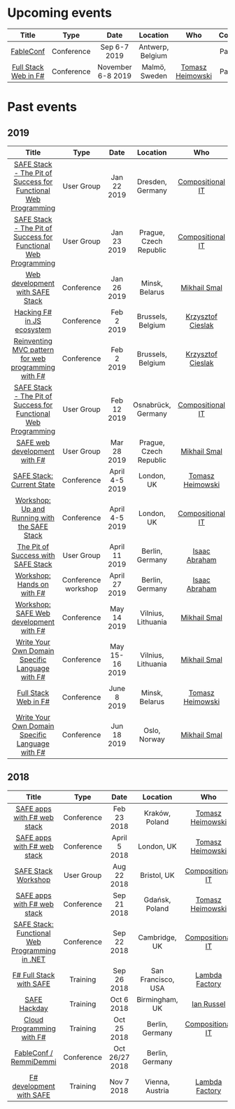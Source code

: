 # Upcoming events

| Title | Type | Date | Location | Who | Cost |
|:-:|:-:|:-:|:-:|:-:|:-:|
| [FableConf](http://fable.io/fableconf) | Conference | Sep 6-7 2019 | Antwerp, Belgium | | Paid
| [Full Stack Web in F#](https://oredev.org) | Conference | November 6-8 2019 | Malmö, Sweden | [Tomasz Heimowski](https://theimowski.com) | Paid

# Past events

## 2019

| Title | Type | Date | Location | Who | Cost |
|:-:|:-:|:-:|:-:|:-:|:-:|
| [SAFE Stack - The Pit of Success for Functional Web Programming](https://www.meetup.com/de-DE/NET-User-Group-Dresden/events/256717140/) | User Group | Jan 22 2019 | Dresden, Germany | [Compositional IT](https://compositional-it.com) | Free
| [SAFE Stack - The Pit of Success for Functional Web Programming](https://www.meetup.com/FSharping/events/257156925/) | User Group | Jan 23 2019 | Prague, Czech Republic | [Compositional IT](https://compositional-it.com) | Free
| [Web development with SAFE Stack](https://fby.by/#talk_MikhailSmal) | Conference | Jan 26 2019 | Minsk, Belarus | [Mikhail Smal](https://twitter.com/mvsmal) | Paid
| [Hacking F# in JS ecosystem](https://fosdem.org/2019/schedule/event/dotnet_fsharp_js_ecosystem/) | Conference | Feb 2 2019 | Brussels, Belgium | [Krzysztof Cieslak](https://twitter.com/k_cieslak) | Free
| [Reinventing MVC pattern for web programming with F#](https://fosdem.org/2019/schedule/event/dotnet_fsharp_reinventing_mvc/) | Conference | Feb 2 2019 | Brussels, Belgium | [Krzysztof Cieslak](https://twitter.com/k_cieslak) | Free
| [SAFE Stack - The Pit of Success for Functional Web Programming](https://www.meetup.com/FSharpOsnabruck/events/257131027/) | User Group | Feb 12 2019 | Osnabrück, Germany | [Compositional IT](https://compositional-it.com) | Free
| [SAFE web development with F#](https://www.facebook.com/VeeamGeekHub/photos/a.2473007759384902/2472996959385982/?type=1&theater) | User Group | Mar 28 2019 | Prague, Czech Republic | [Mikhail Smal](https://twitter.com/mvsmal) | Free
| [SAFE Stack: Current State](https://skillsmatter.com/conferences/10869-f-sharp-exchange-2019/) | Conference | April 4-5 2019 | London, UK | [Tomasz Heimowski](https://theimowski.com) | Paid
| [Workshop: Up and Running with the SAFE Stack](https://skillsmatter.com/conferences/10869-f-sharp-exchange-2019/) | Conference | April 4-5 2019 | London, UK | [Compositional IT](https://compositional-it.com) | Paid
| [The Pit of Success with SAFE Stack](https://dnug.berlin/dnugbb/?event=safe-stack-the-pit-of-success-for-functional-web-programming) | User Group | April 11 2019 | Berlin, Germany | [Isaac Abraham](https://twitter.com/isaac_abraham) | Free
| [Workshop: Hands on with F#](https://spartakiade.org/) | Conference workshop | April 27 2019 | Berlin, Germany | [Isaac Abraham](https://twitter.com/isaac_abraham) | Free
| [Workshop: SAFE Web development with F#](https://devdays.lt/safe-web/) | Conference | May 14 2019 | Vilnius, Lithuania | [Mikhail Smal](https://twitter.com/mvsmal) | Paid
| [Write Your Own Domain Specific Language with F#](https://devdays.lt/mikhail-smal/) | Conference | May 15-16 2019 | Vilnius, Lithuania | [Mikhail Smal](https://twitter.com/mvsmal) | Paid
| [Full Stack Web in F#](https://dotnetsummit.by/) | Conference | June 8 2019 | Minsk, Belarus | [Tomasz Heimowski](https://theimowski.com) | Paid
| [Write Your Own Domain Specific Language with F#](https://ndcoslo.com/talk/write-your-own-domain-specific-language-with-f/) | Conference | Jun 18 2019 | Oslo, Norway | [Mikhail Smal](https://twitter.com/mvsmal) | Paid

## 2018

| Title | Type | Date | Location | Who | Cost |
|:-:|:-:|:-:|:-:|:-:|:-:|
| [SAFE apps with F# web stack](http://www.lambdadays.org/lambdadays2018/tomasz-heimowski) | Conference | Feb 23 2018 | Kraków, Poland | [Tomasz Heimowski](http://theimowski.com) | Paid
| [SAFE apps with F# web stack](https://skillsmatter.com/skillscasts/11308-safe-apps-with-f-web-stack) | Conference | April 5 2018 | London, UK | [Tomasz Heimowski](http://theimowski.com) | Paid
| [SAFE Stack Workshop](https://www.meetup.com/FSharpBristol/events/252393795/) | User Group | Aug 22 2018 | Bristol, UK | [Compositional IT](https://compositional-it.com) | Free
| [SAFE apps with F# web stack](http://devsharp.pl/) | Conference | Sep 21 2018 | Gdańsk, Poland | [Tomasz Heimowski](http://theimowski.com) | Free
| [SAFE Stack: Functional Web Programming in .NET](https://www.dddeastanglia.com/Session/Details/2179) | Conference | Sep 22 2018 | Cambridge, UK | [Compositional IT](https://compositional-it.com) | Free
| [F# Full Stack with SAFE](https://www.openfsharp.org/agenda/workshop/) | Training | Sep 26 2018 | San Francisco, USA | [Lambda Factory](http://lambdafactory.io/) | Paid
| [SAFE Hackday](https://www.meetup.com/altnetbrum/events/252629315/) | Training | Oct 6 2018 | Birmingham, UK | [Ian Russel](https://twitter.com/ijrussell) | Free
| [Cloud Programming with F#](https://www.eventbrite.co.uk/e/cloud-programming-with-f-tickets-48056860363) | Training | Oct 25 2018 | Berlin, Germany | [Compositional IT](https://compositional-it.com) | Paid
| [FableConf / RemmiDemmi](http://fable.io/fableconf/#home) | Conference | Oct 26/27 2018 | Berlin, Germany | | Paid
| [F# development with SAFE](https://techtalk.at/trainings/fsharp-development-with-safe/) | Training | Nov 7 2018 | Vienna, Austria | [Lambda Factory](http://lambdafactory.io/) | Paid
